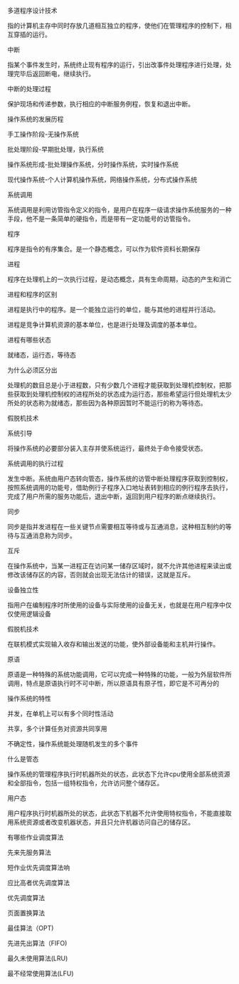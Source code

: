 多道程序设计技术

指的计算机主存中同时存放几道相互独立的程序，使他们在管理程序的控制下，相互穿插的运行。



中断

指某个事件发生时，系统终止现有程序的运行，引出改事件处理程序进行处理，处理完毕后返回断电，继续执行。



中断的处理过程

保护现场和传递参数，执行相应的中断服务例程，恢复和退出中断。



操作系统的发展历程

手工操作阶段-无操作系统

批处理阶段-早期批处理，执行系统

操作系统形成-批处理操作系统，分时操作系统，实时操作系统

现代操作系统-个人计算机操作系统，网络操作系统，分布式操作系统



系统调用

系统调用是利用访管指令定义的指令，是用户在程序一级请求操作系统服务的一种手段，他不是一条简单的硬指令，而是带有一定功能号的访管指令。



程序

程序是指令的有序集合。是一个静态概念，可以作为软件资料长期保存



进程

程序在处理机上的一次执行过程，是动态概念，具有生命周期，动态的产生和消亡



进程和程序的区别

进程是执行中的程序。是一个能独立运行的单位，能与其他的进程并行活动。

进程是竞争计算机资源的基本单位，也是进行处理及调度的基本单位。



进程有哪些状态

就绪态，运行态，等待态

为什么必须区分出

处理机的数目总是小于进程数，只有少数几个进程才能获取到处理机控制权，把那些获取到处理机控制权的进程所处的状态成为运行态，那些希望运行但处理机太少所处的状态称为就绪态，那些因为各种原因暂时不能运行的称为等待态。



假脱机技术





系统引导

将操作系统的必要部分装入主存并使系统运行，最终处于命令接受状态。



系统调用的执行过程

发生中断。系统由用户态转向管态，操作系统的访管中断处理程序获取到控制权，按照系统调用的功能号，借助例行子程序入口地址表转到相应的例行程序去执行，完成了用户所需的服务功能后，退出中断，返回到用户程序的断点继续执行。



同步

同步是指并发进程在一些关键节点需要相互等待或与互通消息，这种相互制约的等待与互通消息称为同步。



互斥

在操作系统中，当某一进程正在访问某一储存区域时，就不允许其他进程来读出或修改该储存区的内容，否则就会出现无法估计的错误，这就是互斥。



设备独立性

指用户在编制程序时所使用的设备与实际使用的设备无关，也就是在用户程序中仅仅使用逻辑设备



假脱机技术

在联机模式实现输入收存和输出发送的功能，使外部设备能和主机并行操作。



原语

原语是一种特殊的系统功能调用，它可以完成一种特殊的功能，一般为外层软件所调用，特点是原语执行时不可中断，所以原语具有原子性，即它是不可再分的



操作系统的特性

并发，在单机上可以有多个同时性活动

共享，多个计算任务对资源共同享用

不确定性，操作系统能处理随机发生的多个事件



什么是管态

操作系统的管理程序执行时机器所处的状态，此状态下允许cpu使用全部系统资源和全部指令，包括一组特权指令，允许访问整个储存区。



用户态

用户程序执行时机器所处的状态，此状态下机器不允许使用特权指令，不能直接取用系统资源或者改变机器状态，并且只允许机器访问自己的储存区。



有哪些作业调度算法

先来先服务算法

短作业优先调度算法响

应比高者优先调度算法

优先调度算法





页面置换算法

最佳算法（OPT)

先进先出算法（FIFO)

最久未使用算法(LRU)

最不经常使用算法(LFU)








